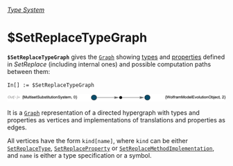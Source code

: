 ###### [Type System](README.md)

# $SetReplaceTypeGraph

**`$SetReplaceTypeGraph`** gives the [`Graph`](https://reference.wolfram.com/language/ref/Graph.html) showing
[types](/Documentation/Types/README.md) and [properties]($SetReplaceProperties.md) defined in *SetReplace* (including
internal ones) and possible computation paths between them:

```wl
In[] := $SetReplaceTypeGraph
```

<img src="/Documentation/Images/$SetReplaceTypeGraph.png" width="660.6">

It is a [`Graph`](https://reference.wolfram.com/language/ref/Graph.html) representation of a directed hypergraph with
types and properties as vertices and implementations of translations and properties as edges.

All vertices have the form `kind[name]`, where `kind` can be either [`SetReplaceType`](SetReplaceType.md),
[`SetReplaceProperty`](SetReplaceProperty.md) or [`SetReplaceMethodImplementation`](SetReplaceMethodImplementation.md),
and `name` is either a type specification or a symbol.
